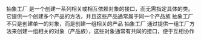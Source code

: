 抽象工厂 是一个创建一系列相关或相互依赖对象的接口，而无需指定具体的类。它提供一个创建多个产品的方法，并且这些产品通常属于同一个产品族
抽象工厂 不只是创建单一的对象，而是创建一组相关的产品
抽象工厂 通过提供一组工厂方法来创建一组相关的对象（产品族），这些对象通常有共同的接口，便于互相协作